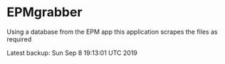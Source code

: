 # EPMgrabber
Using a database from the EPM app this application scrapes the files as required


Latest backup: Sun Sep 8 19:13:01 UTC 2019
